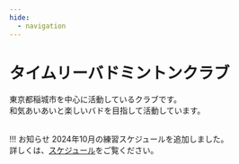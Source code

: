 ```yaml
---
hide:
  - navigation
---
```

# タイムリーバドミントンクラブ
東京都稲城市を中心に活動しているクラブです。  
和気あいあいと楽しいバドを目指して活動しています。  
</br>

!!! お知らせ
    2024年10月の練習スケジュールを追加しました。  
    詳しくは、[スケジュール](./schedule.md)をご覧ください。
